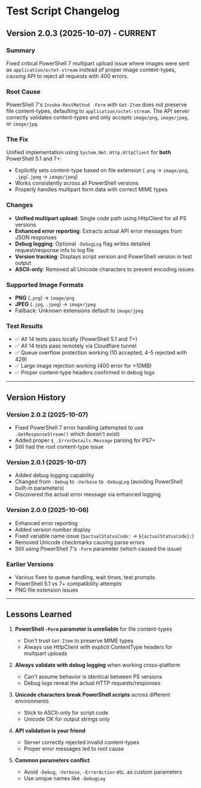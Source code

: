 # Test Script Changelog

## Version 2.0.3 (2025-10-07) - CURRENT

### Summary
Fixed critical PowerShell 7 multipart upload issue where images were sent as `application/octet-stream` instead of proper image content-types, causing API to reject all requests with 400 errors.

### Root Cause
PowerShell 7's `Invoke-RestMethod -Form` with `Get-Item` does not preserve file content-types, defaulting to `application/octet-stream`. The API server correctly validates content-types and only accepts `image/png`, `image/jpeg`, or `image/jpg`.

### The Fix
Unified implementation using `System.Net.Http.HttpClient` for **both** PowerShell 5.1 and 7+:
- Explicitly sets content-type based on file extension (`.png` → `image/png`, `.jpg`/`.jpeg` → `image/jpeg`)
- Works consistently across all PowerShell versions
- Properly handles multipart form data with correct MIME types

### Changes
- **Unified multipart upload**: Single code path using HttpClient for all PS versions
- **Enhanced error reporting**: Extracts actual API error messages from JSON responses
- **Debug logging**: Optional `-DebugLog` flag writes detailed request/response info to log file
- **Version tracking**: Displays script version and PowerShell version in test output
- **ASCII-only**: Removed all Unicode characters to prevent encoding issues

### Supported Image Formats
- **PNG** (`.png`) → `image/png`
- **JPEG** (`.jpg`, `.jpeg`) → `image/jpeg`
- Fallback: Unknown extensions default to `image/jpeg`

### Test Results
- ✅ All 14 tests pass locally (PowerShell 5.1 and 7+)
- ✅ All 14 tests pass remotely via Cloudflare tunnel
- ✅ Queue overflow protection working (10 accepted, 4-5 rejected with 429)
- ✅ Large image rejection working (400 error for >10MB)
- ✅ Proper content-type headers confirmed in debug logs

---

## Version History

### Version 2.0.2 (2025-10-07)
- Fixed PowerShell 7 error handling (attempted to use `.GetResponseStream()` which doesn't exist)
- Added proper `$_.ErrorDetails.Message` parsing for PS7+
- Still had the root content-type issue

### Version 2.0.1 (2025-10-07)
- Added debug logging capability
- Changed from `-Debug` to `-Verbose` to `-DebugLog` (avoiding PowerShell built-in parameters)
- Discovered the actual error message via enhanced logging

### Version 2.0.0 (2025-10-06)
- Enhanced error reporting
- Added version number display
- Fixed variable name issue (`$actualStatusCode:` → `${actualStatusCode}:`)
- Removed Unicode checkmarks causing parse errors
- Still using PowerShell 7's `-Form` parameter (which caused the issue)

### Earlier Versions
- Various fixes to queue handling, wait times, test prompts
- PowerShell 5.1 vs 7+ compatibility attempts
- PNG file extension issues

---

## Lessons Learned

1. **PowerShell `-Form` parameter is unreliable** for file content-types
   - Don't trust `Get-Item` to preserve MIME types
   - Always use HttpClient with explicit ContentType headers for multipart uploads

2. **Always validate with debug logging** when working cross-platform
   - Can't assume behavior is identical between PS versions
   - Debug logs reveal the actual HTTP requests/responses

3. **Unicode characters break PowerShell scripts** across different environments
   - Stick to ASCII-only for script code
   - Unicode OK for output strings only

4. **API validation is your friend**
   - Server correctly rejected invalid content-types
   - Proper error messages led to root cause

5. **Common parameters conflict**
   - Avoid `-Debug`, `-Verbose`, `-ErrorAction` etc. as custom parameters
   - Use unique names like `-DebugLog`
